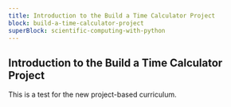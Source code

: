 ```yaml
---
title: Introduction to the Build a Time Calculator Project
block: build-a-time-calculator-project
superBlock: scientific-computing-with-python
---
```


## Introduction to the Build a Time Calculator Project

This is a test for the new project-based curriculum.
